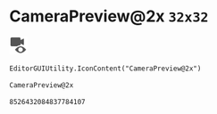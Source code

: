 # CameraPreview@2x `32x32`
<img src="/img/CameraPreview@2x.png" width=32 height=32>

``` CSharp
EditorGUIUtility.IconContent("CameraPreview@2x")
```
```
CameraPreview@2x
```
```
8526432084837784107
```

